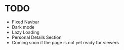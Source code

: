 # TODO

- Fixed Navbar
- Dark mode
- Lazy Loading
- Personal Details Section
- Coming soon if the page is not yet ready for viewers
